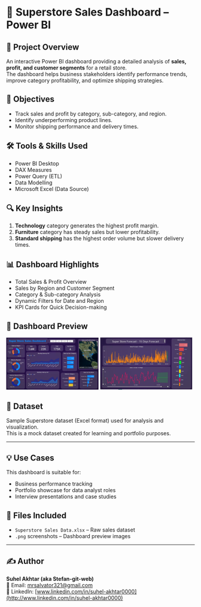 
# 🏬 Superstore Sales Dashboard – Power BI

## 📌 Project Overview
An interactive Power BI dashboard providing a detailed analysis of **sales, profit, and customer segments** for a retail store.  
The dashboard helps business stakeholders identify performance trends, improve category profitability, and optimize shipping strategies.

## 🎯 Objectives
- Track sales and profit by category, sub-category, and region.
- Identify underperforming product lines.
- Monitor shipping performance and delivery times.

## 🛠 Tools & Skills Used
- Power BI Desktop
- DAX Measures
- Power Query (ETL)
- Data Modelling
- Microsoft Excel (Data Source)

## 🔍 Key Insights
1. **Technology** category generates the highest profit margin.
2. **Furniture** category has steady sales but lower profitability.
3. **Standard shipping** has the highest order volume but slower delivery times.

## 📊 Dashboard Highlights
- Total Sales & Profit Overview
- Sales by Region and Customer Segment
- Category & Sub-category Analysis
- Dynamic Filters for Date and Region
- KPI Cards for Quick Decision-making

## 📸 Dashboard Preview
<p float="left">
  <img src="https://github.com/Stefan-git-web/Power-BI-Sales-Dashboard/blob/main/Screenshot%202025-07-31%20233938.png?raw=true" width="49%" />
  <img src="https://github.com/Stefan-git-web/Power-BI-Sales-Dashboard/blob/main/Screenshot%202025-07-31%20234005.png?raw=true" width="49%" />
</p>


## 📂 Dataset
Sample Superstore dataset (Excel format) used for analysis and visualization.  
This is a mock dataset created for learning and portfolio purposes.


---

## 💡 Use Cases
This dashboard is suitable for:
- Business performance tracking
- Portfolio showcase for data analyst roles
- Interview presentations and case studies

## 📁 Files Included
- `Superstore Sales Data.xlsx` – Raw sales dataset
- `.png` screenshots – Dashboard preview images

---

## ✍️ Author
**Suhel Akhtar (aka Stefan-git-web)**  
📧 Email: [mrsalvator321@gmail.com](mailto:mrsalvator321@gmail.com)  
🔗 LinkedIn: [www.linkedin.com/in/suhel-akhtar0000](http://www.linkedin.com/in/suhel-akhtar0000)
